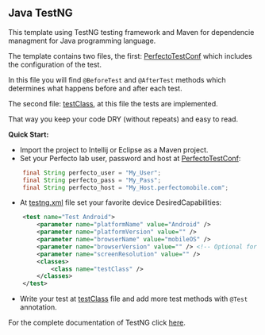 ## Java TestNG

This template using TestNG testing framework and Maven for dependencie managment for Java programming language. 

The template contains two files, the first: [PerfectoTestConf](src/test/java/PerfectoTestConf.java) which includes the configuration of the test.

In this file you will find `@BeforeTest` and `@AfterTest` methods which determines what happens before and after each test.

The second file: [testClass](src/test/java/testClass.java), at this file the tests are implemented.

That way you keep your code DRY (without repeats) and easy to read.

**Quick Start:**
- Import the project to Intellij or Eclipse as a Maven project. 
- Set your Perfecto lab user, password and host at [PerfectoTestConf](src/test/java/PerfectoTestConf.java):
```Java
    final String perfecto_user = "My_User";
    final String perfecto_pass = "My_Pass";
    final String perfecto_host = "My_Host.perfectomobile.com";
```
- At [testng.xml](testng.xml) file set your favorite device DesiredCapabilities: 
```xml
    <test name="Test Android">
        <parameter name="platformName" value="Android" />
        <parameter name="platformVersion" value="" />
        <parameter name="browserName" value="mobileOS" />
        <parameter name="browserVersion" value="" /> <!-- Optional for web machine -->
        <parameter name="screenResolution" value="" />
        <classes>
            <class name="testClass" />
        </classes>
    </test>
```  
- Write your test at [testClass](src/test//java/testClass.java) file and add more test methods with `@Test` annotation.

For the complete documentation of TestNG click [here](http://testng.org/doc/documentation-main.html).
